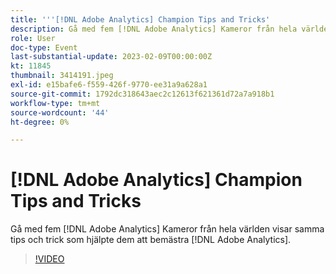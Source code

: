 ```yaml
---
title: '''[!DNL Adobe Analytics] Champion Tips and Tricks'
description: Gå med fem [!DNL Adobe Analytics] Kameror från hela världen visar samma tips och trick som hjälpte dem att bemästra [!DNL Adobe Analytics].
role: User
doc-type: Event
last-substantial-update: 2023-02-09T00:00:00Z
kt: 11845
thumbnail: 3414191.jpeg
exl-id: e15bafe6-f559-426f-9770-ee31a9a628a1
source-git-commit: 1792dc318643aec2c12613f621361d72a7a918b1
workflow-type: tm+mt
source-wordcount: '44'
ht-degree: 0%

---
```


# [!DNL Adobe Analytics] Champion Tips and Tricks

Gå med fem [!DNL Adobe Analytics] Kameror från hela världen visar samma tips och trick som hjälpte dem att bemästra [!DNL Adobe Analytics].

>[!VIDEO](https://video.tv.adobe.com/v/3414191/?quality=12&learn=on)
